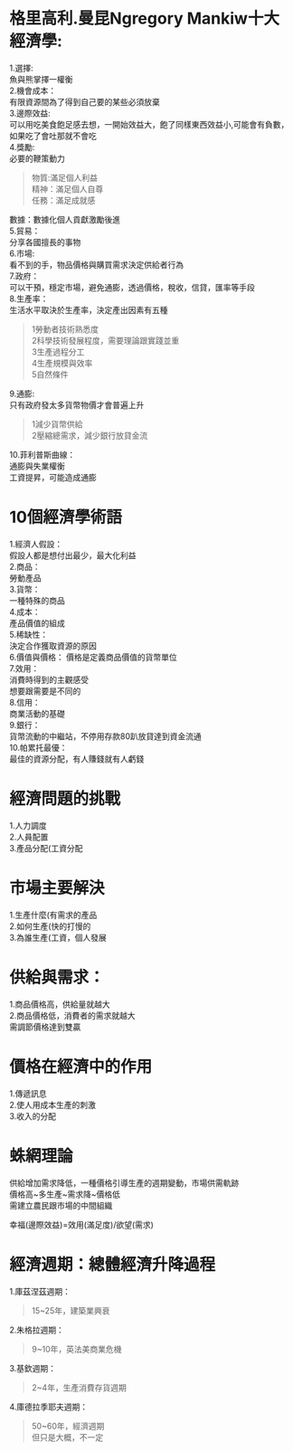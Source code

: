 # 格里高利.曼昆Ngregory Mankiw十大經濟學:
1.選擇:  
魚與熊掌擇一權衡  
2.機會成本：  
有限資源間為了得到自己要的某些必須放棄  
3.邊際效益:  
可以用吃美食飽足感去想，一開始效益大，飽了同樣東西效益小,可能會有負數，如果吃了會吐那就不會吃  
4.獎勵:  
必要的鞭策動力  
>物質:滿足個人利益  
>精神：滿足個人自尊  
>任務：滿足成就感  

數據：數據化個人貢獻激勵後進  
5.貿易：  
分享各國擅長的事物  
6.市場:  
看不到的手，物品價格與購買需求決定供給者行為  
7.政府：  
可以干預，穩定市場，避免通膨，透過價格，稅收，信貸，匯率等手段  
8.生產率：  
生活水平取決於生產率，決定產出因素有五種  
>1勞動者技術熟悉度  
>2科學技術發展程度，需要理論跟實踐並重  
>3生產過程分工  
>4生產規模與效率  
>5自然條件  

9.通膨:  
只有政府發太多貨幣物價才會普遍上升  
>1減少貨幣供給  
>2壓縮總需求，減少銀行放貸金流 

10.菲利普斯曲線：  
通膨與失業權衡  
工資提昇，可能造成通膨

# 10個經濟學術語  
1.經濟人假設：  
假設人都是想付出最少，最大化利益  
2.商品：  
勞動產品  
3.貨幣：  
一種特殊的商品  
4.成本：  
產品價值的組成  
5.稀缺性：  
決定合作獲取資源的原因  
6.價值與價格：
價格是定義商品價值的貨幣單位  
7.效用：  
消費時得到的主觀感受  
想要跟需要是不同的  
8.信用：  
商業活動的基礎  
9.銀行：  
貨幣流動的中繼站，不停用存款80趴放貸達到資金流通  
10.帕累托最優：  
最佳的資源分配，有人賺錢就有人虧錢  

# 經濟問題的挑戰
1.人力調度  
2.人員配置  
3.產品分配(工資分配  

# 市場主要解決  
1.生產什麼(有需求的產品  
2.如何生產(快的打慢的  
3.為誰生產(工資，個人發展  

# 供給與需求：
1.商品價格高，供給量就越大  
2.商品價格低，消費者的需求就越大  
需調節價格達到雙贏  

# 價格在經濟中的作用
1.傳遞訊息  
2.使人用成本生產的刺激  
3.收入的分配  

# 蛛網理論
供給增加需求降低，一種價格引導生產的週期變動，市場供需軌跡  
價格高~多生產~需求降~價格低  
需建立農民跟市場的中間組織  
  
幸福(邊際效益)=效用(滿足度)/欲望(需求)  
  
# 經濟週期：總體經濟升降過程  
1.庫茲涅茲週期：  
>15~25年，建築業興衰  

2.朱格拉週期：  
>9~10年，英法美商業危機  

3.基欽週期：   
>2~4年，生產消費存貨週期  

4.庫德拉季耶夫週期：  
>50~60年，經濟週期  
>但只是大概，不一定  
